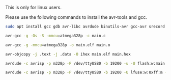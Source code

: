 This is only for linux users.

  Please use the following commands to install the avr-tools and gcc.
  
  ``` bash
  sudo apt install gcc gdb avr-libc avrdude binutils-avr gcc-avr srecord gdb-avr simulavr make
  ```
  ```bash
  avr-gcc -g -Os -S -mmcu=atmega328p -c main.c
  ```
  ```bash
  avr-gcc -g -mmcu=atmega328p -o main.elf main.o
  ```
  ```bash
  avr-objcopy -j .text -j .data -O ihex main.elf main.hex
  ```
  ```bash
  avrdude -c avrisp -p m328p -P /dev/ttyUSB0 -b 19200 -u -U flash:w:main.hex
  ```
  ```bash
  avrdude -c avrisp -p m328p -P /dev/ttyUSB0 -b 19200 -U lfuse:w:0xff:m -U hfuse:w:0xde:m -U efuse:w:0x05:m
  ```
